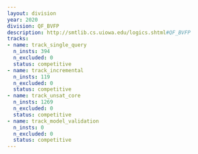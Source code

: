 ```yaml
---
layout: division
year: 2020
division: QF_BVFP
description: http://smtlib.cs.uiowa.edu/logics.shtml#QF_BVFP
tracks:
- name: track_single_query
  n_insts: 394
  n_excluded: 0
  status: competitive
- name: track_incremental
  n_insts: 119
  n_excluded: 0
  status: competitive
- name: track_unsat_core
  n_insts: 1269
  n_excluded: 0
  status: competitive
- name: track_model_validation
  n_insts: 0
  n_excluded: 0
  status: competitive
---
```


